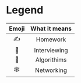 # Legend

| Emoji | What it means |
| :---: | :-----------: |
|  ✍  |   Homework    |
|  💼   | Interviewing  |
|  💾   |  Algorithims  |
|  🕸   |  Networking   |
